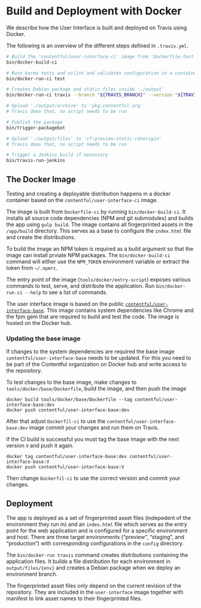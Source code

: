 Build and Deployment with Docker
================================

We describe how the User Interface is built and deployed on Travis using Docker.

The following is an overview of the different steps defined in `.travis.yml`.

~~~bash
# Build the 'contentful/user-interface-ci' image from 'Dockerfile-test'.
bin/docker-build-ci

# Runs karma tests and eslint and validates configuration in a container
bin/docker-run-ci test

# Creates Debian package and static files inside './output'
bin/docker-run-ci travis --branch "${TRAVIS_BRANCH}" --version "${TRAVIS_COMMIT}" --pr "${TRAVIS_PULL_REQUEST}"

# Upload './output/archive' to 'pkg.contentful.org'
# Travis does that, no script needs to be run

# Publish the package
bin/trigger-packagebot

# Upload './output/files' to 'cf-preview-static-cdnorigin'
# Travis does that, no script needs to be run

# Trigger a Jenkins build if necessary
bin/travis-run-jenkins
~~~


The Docker Image
----------------

Testing and creating a deployable distribution happens in a docker container
based on the `contentful/user-interface-ci` image.

The image is built from `Dockerfile-ci` by running `bin/docker-build-ci`. It
installs all source code dependencies (NPM and git submodules) and builds the
app using `gulp build`. The image contains all fingerprinted assets in the
`/app/build` directory. This serves as a base to configure the `index.html` file
and create the distributions.

To build the image an NPM token is required as a build argument so that the
image can install prviate NPM packages. The `bin/docker-build-ci` command will
either use the `NPM_TOKEN` environment variable or extract the token from
`~/.npmrc`.

The entry point of the image (`tools/docker/entry-script`) exposes various
commands to test, serve, and distribute the application. Run `bin/docker-run-ci
--help` to see a list of commands.

The user interface image is based on the public
[`contentful/user-interface-base`][cf-ui-base-image]. This image contains system
dependencies like Chrome and the fpm gem that are required to build and test
the code. The image is hosted on the Docker hub.

[cf-ui-base-image]: https://hub.docker.com/r/contentful/user-interface-base

### Updating the base image
If changes to the system dependencies are required the base image
`contentful/user-interface-base` needs to be updated. For this you need to be
part of the Contentful organization on Docker hub and write access to the
repository.

To test changes to the base image, make changes to
`tools/docker/base/Dockerfile`, build the image, and then push the image

~~~
docker build tools/docker/base/Dockerfile --tag contentful/user-interface-base:dev
docker push contentful/user-interface-base:dev
~~~

After that adjust `Dockerfil-ci` to use the `contentful/user-interface-base:dev`
image commit your changes and run them on Travis.

If the CI build is successful you must tag the base image with the next version
`V` and push it again.

~~~
docker tag contentful/user-interface-base:dev contentful/user-interface-base:V
docker push contentful/user-interface-base:V
~~~

Then change `Dockerfil-ci` to use the correct version and commit your changes.


Deployment
----------

The app is deployed as a set of fingerprinted asset files (indepedent of the
environment they run in) and an `index.html` file which serves as the entry
point for the web application and is configured for a specific environment and
host. There are three target environments (“preview”, “staging”, and
“production”) with corresponding configurations in the `config` directory.

The `bin/docker-run travis` command creates distributions containing the
application files. It builds a file distribution for each environment in
`output/files/{env}` and creates a Debian package when we deploy an environment
branch.

The fingerprinted asset files only depend on the current revision of the
repository. They are included in the `user-interface` image together with
manifest to link asset names to their fingerprinted files.
